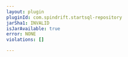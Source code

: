```yaml
---
layout: plugin
pluginId: com.spindrift.startsql-repository
jarSha1: INVALID
isJarAvailable: true
error: NONE
violations: []

---
```

